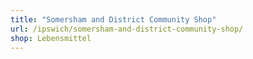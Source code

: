 ```yaml
---
title: "Somersham and District Community Shop"
url: /ipswich/somersham-and-district-community-shop/
shop: Lebensmittel
---
```

